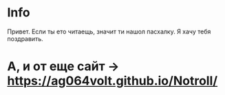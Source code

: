 # Info
Привет. Если ты ето читаещь, значит ти нашол пасхалку. Я хачу тебя поздравить. 
# А, и от еще сайт → https://ag064volt.github.io/Notroll/
